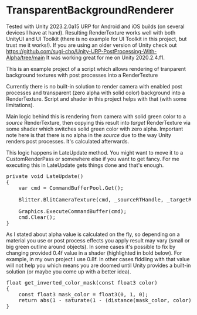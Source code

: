 # TransparentBackgroundRenderer
Tested with Unity 2023.2.0a15 URP for Android and iOS builds (on several devices I have at hand).
Resulting RenderTexture works well with both UnityUI and UI Toolkit (there is no example for UI Toolkit in this project, but trust me it works!).
If you are using an older version of Unity check out https://github.com/sugi-cho/Unity-URP-PostProcessing-With-Alpha/tree/main It was working great for me on Unity 2020.2.4.f1.

This is an example project of a script which allows rendering of tranparent background textures with post processes into a RenderTexture

Currently there is no built-in solution to render camera with enabled post processes and transparent (zero alpha with solid color) background into a RenderTexture.
Script and shader in this project helps with that (with some limitations).

Main logic behind this is rendering from camera with solid green color to a _source_ RenderTexture, then copying this result into _target_ RenderTexture via some shader which switches solid green color with zero alpha. Important note here is that there is no alpha in the _source_ due to the way Unity renders post processes. It's calculated afterwards.

This logic happens in LateUpdate method. You might want to move it to a CustomRenderPass or somewhere else if you want to get fancy. For me executing this in LateUpdate gets things done and that's enough.
<pre>
private void LateUpdate()
{
    var cmd = CommandBufferPool.Get();

    Blitter.BlitCameraTexture(cmd, _sourceRTHandle, _targetRTHandle, _material, 0);

    Graphics.ExecuteCommandBuffer(cmd);
    cmd.Clear();
}
</pre>
As I stated about alpha value is calculated on the fly, so depending on a material you use or post process effects you apply result may vary (small or big green outline around objects).
In some cases it's possible to fix by changing provided 0.4f value in a shader (highlighted in bold below). For example, in my own project I use 0.8f.
In other cases fiddling with that value will not help you which means you are doomed until Unity provides a built-in solution (or maybe you come up with a better idea).
<pre>
float get_inverted_color_mask(const float3 color)
{
    const float3 mask_color = float3(0, 1, 0);
    return abs(1 - saturate(1 - (distance(mask_color, color) - <b>0.4f</b>) / 1e-5));
}
</pre>
